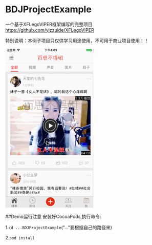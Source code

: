 # BDJProjectExample
一个基于XFLegoVIPER框架编写的完整项目 https://github.com/yizzuide/XFLegoVIPER

特别说明：本例子项目只仅供学习用途使用，不可用于商业项目使用！！

![](./ScreenShot/usage.gif)

##Demo运行注意
安装好CocoaPods,执行命令:

1.`cd ...BDJProjectExample`("..."要根据自己的路径来)

2.`pod install`

